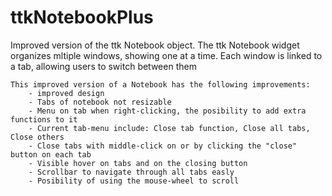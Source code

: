 # ttkNotebookPlus
Improved version of the ttk Notebook object. The ttk Notebook widget organizes mltiple windows, showing one at a time. Each window is linked to a tab, allowing users to switch between them

    This improved version of a Notebook has the following improvements:
        - improved design
        - Tabs of notebook not resizable
        - Menu on tab when right-clicking, the posibility to add extra functions to it
        - Current tab-menu include: Close tab function, Close all tabs, Close others
        - Close tabs with middle-click on or by clicking the "close" button on each tab
        - Visible hover on tabs and on the closing button
        - Scrollbar to navigate through all tabs easly 
        - Posibility of using the mouse-wheel to scroll

